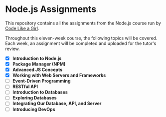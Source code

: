 # Node.js Assignments

This repository contains all the assignments from the Node.js course run by [Code Like a Girl](https://www.codelikeagirl.com/).

Throughout this eleven-week course, the following topics will be covered. Each week, an assignment will be completed and uploaded for the tutor's review.

- [X] **Introduction to Node.js**
- [X] **Package Manager (NPM)**
- [X] **Advanced JS Concepts**
- [X] **Working with Web Servers and Frameworks**
- [ ] **Event-Driven Programming**
- [ ] **RESTful API**
- [ ] **Introduction to Databases**
- [ ] **Exploring Databases**
- [ ] **Integrating Our Database, API, and Server**
- [ ] **Introducing DevOps**
